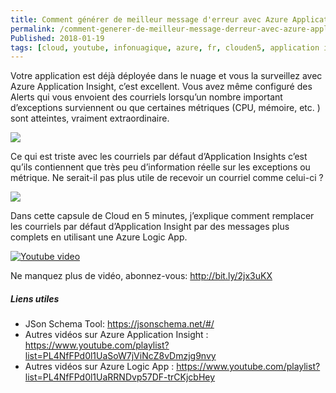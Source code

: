 ```yaml
---
title: Comment générer de meilleur message d'erreur avec Azure Application Insights
permalink: /comment-generer-de-meilleur-message-derreur-avec-azure-application-insights
Published: 2018-01-19
tags: [cloud, youtube, infonuagique, azure, fr, clouden5, application insights, cloud5minutes, logic app, erreur]
---
```


Votre application est déjà déployée dans le nuage et vous la surveillez avec Azure Application Insight, c’est excellent. Vous avez même configuré des Alerts qui vous envoient des courriels lorsqu’un nombre important d’exceptions surviennent ou que certaines métriques (CPU, mémoire, etc. ) sont atteintes, vraiment extraordinaire.   

![](/content/images/2018/01/DefaultMessage.png)

Ce qui est triste avec les courriels par défaut d’Application Insights c’est qu’ils contiennent que très peu d’information réelle sur les exceptions ou métrique. Ne serait-il pas plus utile de recevoir un courriel comme celui-ci ?

![](/content/images/2018/01/CLoud5MinMessage.png)

Dans cette capsule de Cloud en 5 minutes, j’explique comment remplacer les courriels par défaut d’Application Insight par des messages plus complets en utilisant une Azure Logic App.

[![Youtube video](/content/images/2018/01/ApplicationInsight_Alert_square.png)](https://youtu.be/tM5lHzBarh0)


Ne manquez plus de vidéo, abonnez-vous: http://bit.ly/2jx3uKX


##### Liens utiles

- JSon Schema Tool: https://jsonschema.net/#/
- Autres vidéos sur Azure Application Insight : https://www.youtube.com/playlist?list=PL4NfFPd0l1UaSoW7jViNcZ8vDmzjg9nvy
- Autres vidéos sur Azure Logic App : https://www.youtube.com/playlist?list=PL4NfFPd0l1UaRRNDvp57DF-trCKjcbHey



